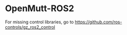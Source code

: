 # OpenMutt-ROS2

For missing control libraries, go to https://github.com/ros-controls/gz_ros2_control
